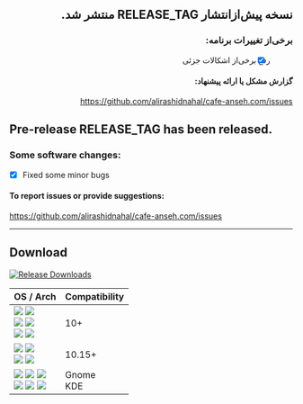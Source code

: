 <div dir="rtl">

## نسخه پیش‌ازانتشار RELEASE_TAG منتشر شد.

### برخی‌از تغییرات برنامه:

- [x] رفع برخی‌از اشکالات جزئی

#### گزارش مشکل یا ارائه پیشنهاد:

https://github.com/alirashidnahal/cafe-anseh.com/issues

</div>

## Pre-release RELEASE_TAG has been released.

### Some software changes:

- [x] Fixed some minor bugs

#### To report issues or provide suggestions:

https://github.com/alirashidnahal/cafe-anseh.com/issues

<hr />

## Download

[![Release Downloads](https://img.shields.io/github/downloads/anseh-desktop/RELEASE_TAG/total?style=flat-square&logo=github)](https://img.shields.io/github/downloads/bepass-org/anseh-desktop/RELEASE_TAG/)

<div align="left" id="download">
    <table>
        <thead align="left">
            <tr>
                <th>OS / Arch</th>
                <th>Compatibility</th>
            </tr>
        </thead>
        <tbody align="left">
            <tr>
                <td>
                    <a href="https://github.com/alirashidnahal/cafe-anseh.com/releases/download/RELEASE_TAG/anseh-desktop-win-x64.exe"><img src="https://img.shields.io/badge/Windows-Setup x64-0C88D8.svg?logo=gitforwindows"></a>
                    <a href="https://github.com/alirashidnahal/cafe-anseh.com/releases/download/RELEASE_TAG/anseh-desktop-win-x64.zip"><img src="https://img.shields.io/badge/Windows-Portable x64-005AA8.svg?logo=gitforwindows"></a>
                    <br>
                    <a href="https://github.com/alirashidnahal/cafe-anseh.com/releases/download/RELEASE_TAG/anseh-desktop-win-arm64.exe"><img src="https://img.shields.io/badge/Windows-Setup arm64-0C88D8.svg?logo=gitforwindows"></a>
                    <a href="https://github.com/alirashidnahal/cafe-anseh.com/releases/download/RELEASE_TAG/anseh-desktop-win-arm64.zip"><img src="https://img.shields.io/badge/Windows-Portable arm64-005AA8.svg?logo=gitforwindows"></a>
                    <br>
                    <a href="https://github.com/alirashidnahal/cafe-anseh.com/releases/download/RELEASE_TAG/anseh-desktop-win-ia32.exe"><img src="https://img.shields.io/badge/Windows-Setup x86-0C88D8.svg?logo=gitforwindows"></a>
                    <a href="https://github.com/alirashidnahal/cafe-anseh.com/releases/download/RELEASE_TAG/anseh-desktop-win-ia32.zip"><img src="https://img.shields.io/badge/Windows-Portable x86-005AA8.svg?logo=gitforwindows"></a>
                </td>
                <td>
                    10+<br>
                </td>
            </tr>
            <tr>
                <td>
                    <a href="https://github.com/alirashidnahal/cafe-anseh.com/releases/download/RELEASE_TAG/anseh-desktop-mac-arm64.dmg"><img src="https://img.shields.io/badge/macOS-DMG arm64-F0F0F1.svg?logo=apple"></a>
                    <a href="https://github.com/alirashidnahal/cafe-anseh.com/releases/download/RELEASE_TAG/anseh-desktop-mac-arm64.zip"><img src="https://img.shields.io/badge/macOS-ZIP arm64-9e9e9e.svg?logo=apple" /></a><br>
                    <a href="https://github.com/alirashidnahal/cafe-anseh.com/releases/download/RELEASE_TAG/anseh-desktop-mac-x64.dmg"><img src="https://img.shields.io/badge/macOS-DMG x64-F0F0F1.svg?logo=apple"></a>
                    <a href="https://github.com/alirashidnahal/cafe-anseh.com/releases/download/RELEASE_TAG/anseh-desktop-mac-x64.zip"><img src="https://img.shields.io/badge/macOS-ZIP x64-9e9e9e.svg?logo=apple" /></a>
                </td>
                <td>10.15+</td>
            </tr>
            <tr>
                <td>
                    <a href="https://github.com/alirashidnahal/cafe-anseh.com/releases/download/RELEASE_TAG/anseh-desktop-linux-amd64.deb"><img src="https://img.shields.io/badge/Linux-DEB x64-DC470E.svg?logo=debian"></a>
                    <a href="https://github.com/alirashidnahal/cafe-anseh.com/releases/download/RELEASE_TAG/anseh-desktop-linux-x86_64.rpm"><img src="https://img.shields.io/badge/Linux-RPM x64-01ABD2.svg?logo=redhat"></a>
                    <a href="https://github.com/alirashidnahal/cafe-anseh.com/releases/download/RELEASE_TAG/anseh-desktop-linux-x64.tar.xz"><img src="https://img.shields.io/badge/Linux-tar.xz x64-EDC204.svg?logo=linux"></a>
                    <br>
                    <a href="https://github.com/alirashidnahal/cafe-anseh.com/releases/download/RELEASE_TAG/anseh-desktop-linux-arm64.deb"><img src="https://img.shields.io/badge/Linux-DEB arm64-DC470E.svg?logo=debian"></a>
                    <a href="https://github.com/alirashidnahal/cafe-anseh.com/releases/download/RELEASE_TAG/anseh-desktop-linux-aarch64.rpm"><img src="https://img.shields.io/badge/Linux-RPM arm64-01ABD2.svg?logo=redhat"></a>
                    <a href="https://github.com/alirashidnahal/cafe-anseh.com/releases/download/RELEASE_TAG/anseh-desktop-linux-arm64.tar.xz"><img src="https://img.shields.io/badge/Linux-tar.xz arm64-EDC204.svg?logo=linux"></a>         
                </td>
                <td>
                    Gnome<br>
                    KDE
                </td>
            </tr>
        </tbody>
    </table>
</div>